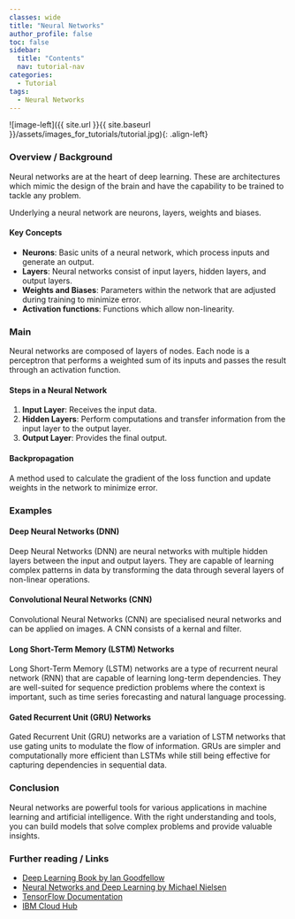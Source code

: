 ```yaml
---
classes: wide
title: "Neural Networks"
author_profile: false
toc: false
sidebar:
  title: "Contents"
  nav: tutorial-nav
categories:
  - Tutorial
tags:
  - Neural Networks
---
```



![image-left]({{ site.url }}{{ site.baseurl }}/assets/images_for_tutorials/tutorial.jpg){: .align-left}

<h3>Overview / Background</h3>

Neural networks are at the heart of deep learning.  These are architectures which mimic the design of the brain and have the capability to be trained to tackle  any problem.  

Underlying a neural network are neurons, layers, weights and biases.

#### Key Concepts
- **Neurons**: Basic units of a neural network, which process inputs and generate an output.
- **Layers**: Neural networks consist of input layers, hidden layers, and output layers.
- **Weights and Biases**: Parameters within the network that are adjusted during training to minimize error.
- **Activation functions**: Functions which allow non-linearity.

<h3>Main</h3>

Neural networks are composed of layers of nodes. Each node is a perceptron that performs a weighted sum of its inputs and passes the result through an activation function.

#### Steps in a Neural Network
1. **Input Layer**: Receives the input data.
2. **Hidden Layers**: Perform computations and transfer information from the input layer to the output layer.
3. **Output Layer**: Provides the final output.


#### Backpropagation
A method used to calculate the gradient of the loss function and update weights in the network to minimize error.

<h3>Examples</h3>

#### Deep Neural Networks (DNN)
Deep Neural Networks (DNN) are neural networks with multiple hidden layers between the input and output layers. They are capable of learning complex patterns in data by transforming the data through several layers of non-linear operations.

#### Convolutional Neural Networks (CNN)
Convolutional Neural Networks (CNN) are specialised neural networks and can be applied on images. A CNN consists of a kernal and filter.

#### Long Short-Term Memory (LSTM) Networks
Long Short-Term Memory (LSTM) networks are a type of recurrent neural network (RNN) that are capable of learning long-term dependencies. They are well-suited for sequence prediction problems where the context is important, such as time series forecasting and natural language processing.

#### Gated Recurrent Unit (GRU) Networks
Gated Recurrent Unit (GRU) networks are a variation of LSTM networks that use gating units to modulate the flow of information. GRUs are simpler and computationally more efficient than LSTMs while still being effective for capturing dependencies in sequential data.

<h3>Conclusion</h3>

Neural networks are powerful tools for various applications in machine learning and artificial intelligence. With the right understanding and tools, you can build models that solve complex problems and provide valuable insights.

<h3>Further reading / Links</h3>

- [Deep Learning Book by Ian Goodfellow](http://www.deeplearningbook.org/)
- [Neural Networks and Deep Learning by Michael Nielsen](http://neuralnetworksanddeeplearning.com/)
- [TensorFlow Documentation](https://www.tensorflow.org/)
- [IBM Cloud Hub](https://www.ibm.com/cloud/learn/neural-networks)
